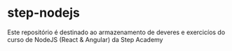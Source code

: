 # step-nodejs
Este repositório é destinado ao armazenamento de deveres e exercicíos do curso de NodeJS (React & Angular) da Step Academy
